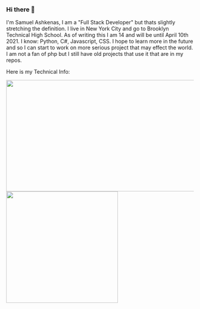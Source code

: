 ### Hi there 👋

I'm Samuel Ashkenas, I am a "Full Stack Developer" but thats slightly stretching the definition. I live in New York City and go to Brooklyn Technical High School. As of writing this I am 14 and will be until April 10th 2021. I know: Python, C#, Javascript, CSS. I hope to learn more in the future and so I can start to work on more serious project that may effect the world. I am not a fan of php but I still have old projects that use it that are in my repos. 


Here is my Technical Info:

<a href="https://github.com/anuraghazra/github-readme-stats">
    <img align="center" height="300" width="600" src="https://github-readme-stats.vercel.app/api?username=SamAsh11414&show_icons=true&theme=dracula&count_private=true" />
    <img align="center" height="300" src="https://github-readme-stats.vercel.app/api/top-langs/?username=SamAsh11414&langs_count=6&theme=dracula">
</div>
</a>
<!--
**SamAsh11414/SamAsh11414** is a ✨ _special_ ✨ repository because its `README.md` (this file) appears on your GitHub profile.

Here are some ideas to get you started:

- 🔭 I’m currently working on ...
- 🌱 I’m currently learning ...
- 👯 I’m looking to collaborate on ...
- 🤔 I’m looking for help with ...
- 💬 Ask me about ...
- 📫 How to reach me: ...
- 😄 Pronouns: ...
- ⚡ Fun fact: ...
-->
